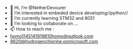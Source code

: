 - 👋 Hi, I’m @NetherDevourer
- 👀 I’m interested in embeded device developing//python//
- 🌱 I’m currently learning STM32 and 8051
- 💞️ I’m looking to collaborate on ...
- 📫 How to reach me :
-   homo1145141919810homo@outlook.com
-   8620@hydrogenchlorine.onmicrosoft.com

<!---
NetherDevourer/NetherDevourer is a ✨ special ✨ repository because its `README.md` (this file) appears on your GitHub profile.
You can click the Preview link to take a look at your changes.
--->
